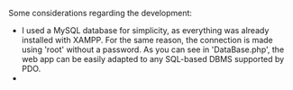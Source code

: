 Some considerations regarding the development:
- I used a MySQL database for simplicity, as everything was already installed with XAMPP. For the same reason, the connection is made using 'root' without a password. As you can see in 'DataBase.php', the web app can be easily adapted to any SQL-based DBMS supported by PDO.
- 
